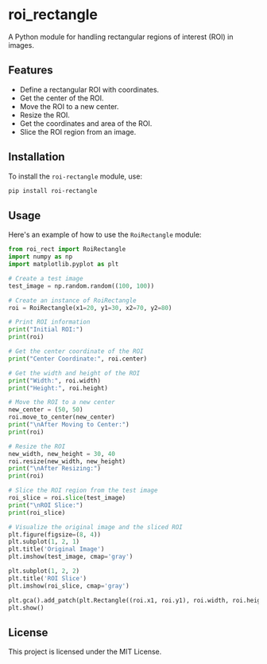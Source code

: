 # roi_rectangle

A Python module for handling rectangular regions of interest (ROI) in images.

## Features

- Define a rectangular ROI with coordinates.
- Get the center of the ROI.
- Move the ROI to a new center.
- Resize the ROI.
- Get the coordinates and area of the ROI.
- Slice the ROI region from an image.

## Installation

To install the `roi-rectangle` module, use:

```sh
pip install roi-rectangle
```

## Usage

Here's an example of how to use the `RoiRectangle` module:

```python
from roi_rect import RoiRectangle
import numpy as np
import matplotlib.pyplot as plt

# Create a test image
test_image = np.random.random((100, 100))

# Create an instance of RoiRectangle
roi = RoiRectangle(x1=20, y1=30, x2=70, y2=80)

# Print ROI information
print("Initial ROI:")
print(roi)

# Get the center coordinate of the ROI
print("Center Coordinate:", roi.center)

# Get the width and height of the ROI
print("Width:", roi.width)
print("Height:", roi.height)

# Move the ROI to a new center
new_center = (50, 50)
roi.move_to_center(new_center)
print("\nAfter Moving to Center:")
print(roi)

# Resize the ROI
new_width, new_height = 30, 40
roi.resize(new_width, new_height)
print("\nAfter Resizing:")
print(roi)

# Slice the ROI region from the test image
roi_slice = roi.slice(test_image)
print("\nROI Slice:")
print(roi_slice)

# Visualize the original image and the sliced ROI
plt.figure(figsize=(8, 4))
plt.subplot(1, 2, 1)
plt.title('Original Image')
plt.imshow(test_image, cmap='gray')

plt.subplot(1, 2, 2)
plt.title('ROI Slice')
plt.imshow(roi_slice, cmap='gray')

plt.gca().add_patch(plt.Rectangle((roi.x1, roi.y1), roi.width, roi.height, linewidth=2, edgecolor='r', facecolor='none'))
plt.show()
```

## License

This project is licensed under the MIT License.